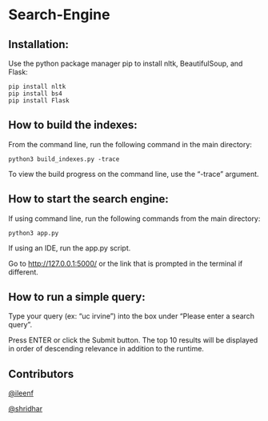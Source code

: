 # Search-Engine
## Installation: 
Use the python package manager pip to install nltk, BeautifulSoup, and Flask: 

	pip install nltk
	pip install bs4
	pip install Flask


## How to build the indexes:
From the command line, run the following command in the main directory:

	python3 build_indexes.py -trace

To view the build progress on the command line, use the “-trace” argument. 
	

## How to start the search engine:
If using command line, run the following commands from the main directory:

	python3 app.py 

If using an IDE, run the app.py script.

Go to http://127.0.0.1:5000/ or the link that is prompted in the terminal if different. 


## How to run a simple query:
Type your query (ex: “uc irvine”) into the box under “Please enter a search query”. 

Press ENTER or click the Submit button. The top 10 results will be displayed in order of descending relevance in addition to the runtime. 

## Contributors
[@ileenf](https://github.com/ileenf)

[@shridhar](https://github.com/sonashridhar)
